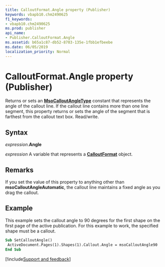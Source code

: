```yaml
---
title: CalloutFormat.Angle property (Publisher)
keywords: vbapb10.chm2490625
f1_keywords:
- vbapb10.chm2490625
ms.prod: publisher
api_name:
- Publisher.CalloutFormat.Angle
ms.assetid: b65a1c87-db52-8703-135e-1fbb1efbeebe
ms.date: 06/05/2019
localization_priority: Normal
---
```



# CalloutFormat.Angle property (Publisher)

Returns or sets an **[MsoCalloutAngleType](office.msocalloutangletype.md)** constant that represents the angle of the callout line. If the callout line contains more than one line segment, this property returns or sets the angle of the segment that is farthest from the callout text box. Read/write.


## Syntax

_expression_.**Angle**

_expression_ A variable that represents a **[CalloutFormat](Publisher.CalloutFormat.md)** object.


## Remarks

If you set the value of this property to anything other than **msoCalloutAngleAutomatic**, the callout line maintains a fixed angle as you drag the callout.

## Example

This example sets the callout angle to 90 degrees for the first shape on the first page of the active publication. For this example to work, the specified shape must be a callout.

```vb
Sub SetCalloutAngle() 
 ActiveDocument.Pages(1).Shapes(1).Callout.Angle = msoCalloutAngle90 
End Sub
```


[!include[Support and feedback](~/includes/feedback-boilerplate.md)]